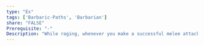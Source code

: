 ```yaml
---
type: "Ex"
tags: ['Barbaric-Paths', 'Barbarian']
share: "FALSE"
Prerequisite: "-"
Description: "While raging, whenever you make a successful melee attack against an opponent that is holding its breath, that opponent loses a number of rounds of breath equal to your damage bonus from rage."
---
```

